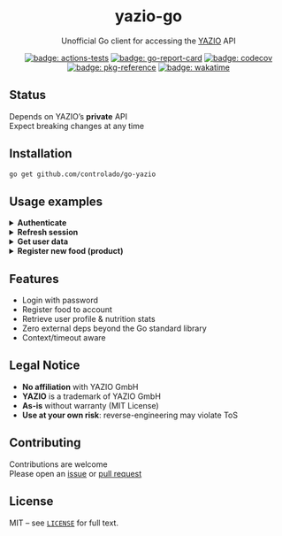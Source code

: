 <div align="center">
    <h1>yazio-go</h1>
    <p>Unofficial Go client for accessing the <a href="https://www.yazio.com/" rel="noopener noreferrer">YAZIO</a> API</p>
    <p>
        <a href="https://github.com/controlado/go-yazio/actions/workflows/test.yml"><img alt="badge: actions-tests" src="https://github.com/controlado/go-yazio/actions/workflows/test.yml/badge.svg"></a>
        <a href="https://goreportcard.com/report/github.com/controlado/go-yazio"><img alt="badge: go-report-card" src="https://goreportcard.com/badge/github.com/controlado/go-yazio?style=default"></a>
        <a href="https://codecov.io/gh/controlado/go-yazio"><img alt="badge: codecov" src="https://codecov.io/gh/controlado/go-yazio/branch/main/graph/badge.svg?token=Fgo4zed2G1"></a>
        <a href="https://pkg.go.dev/github.com/controlado/go-yazio"><img alt="badge: pkg-reference" src="https://img.shields.io/static/v1?logo=go&label=Reference&message=go-yazio&color=0476b7&style=default"></a>
        <a href="https://wakatime.com/badge/github/controlado/go-yazio"><img alt="badge: wakatime" src="https://wakatime.com/badge/github/controlado/go-yazio.svg?style=default"></a>
    </p>
</div>

## Status

Depends on YAZIO’s **private** API  
Expect breaking changes at any time

## Installation

```bash
go get github.com/controlado/go-yazio
```

## Usage examples

<details>
    <summary>
        <strong>Authenticate</strong>
    </summary>

```go
const (
    username = "email@email.com"
    password = "superStrongPass"
)

var (
    ctx = context.Background()
)

api, err := yazio.New()
if err != nil {
    log.Fatalf("building yazio api: %v", err)
}

cred := yazio.NewPasswordCred(username, password)
user, err := api.Login(ctx, cred)
if err != nil {
    // yazio.ErrRequestingToYazio
    // yazio.ErrDecodingResponse
    // yazio.ErrInvalidCredentials
    log.Fatalf("fetching user from api: %v", err)
}
```

</details>

<details>
    <summary>
        <strong>Refresh session</strong>
    </summary>

```go
userToken := user.Token()
// userToken.String()
// Token(Expired)

if userToken.IsExpired() {
    if err := api.Refresh(ctx, user); err != nil {
        // yazio.ErrRequestingToYazio
        // yazio.ErrDecodingResponse
        log.Fatalf("refreshing user token: %v", err)
    }
}
```

</details>

<details>
    <summary>
        <strong>Get user data</strong>
    </summary>

```go
userData, err := user.Data(ctx)
if err != nil {
    // yazio.ErrExpiredToken
    // yazio.ErrRequestingToYazio
    // yazio.ErrDecodingResponse
    log.Fatalf("fetching user data from api: %v", err)
}
// userData.String()
// User(João da Silva)

sinceRegist := userData.SinceRegist()
// sinceRegist.String()
// 1 June 2023 - 1 December 2023 (183 days)

userMacros, err := user.Macros(ctx, sinceRegist)
if err != nil {
    // yazio.ErrExpiredToken
    // yazio.ErrRequestingToYazio
    // yazio.ErrDecodingResponse
    log.Fatalf("fetching user macros intakes (since regist): %v", err)
}
// userMacros.Average().String()
// Average (1278 days)
// Energy: 1700.0kcal
// Carb: 150.0g
// Fat: 40.0g
// Protein: 180.0g

waterIntakes, err := user.Intake(ctx, intake.Water, sinceRegist)
if err != nil {
    // yazio.ErrExpiredToken
    // yazio.ErrRequestingToYazio
    // yazio.ErrDecodingResponse
    log.Fatalf("fetching user water intakes (since regist): %v", err)
}
// waterIntakes.Average().String()
// 320 days: 2223.0ml
```

</details>

<details>
    <summary>
        <strong>Register new food (product)</strong>
    </summary>

```go
var (
    foodName = "Banana"
    foodCat  = food.Miscellaneous
    foodNut  = food.Nutrients{ // required nutrients
        intake.Energy:  0.1,
        intake.Fat:     0.1,
        intake.Protein: 0.1,
        intake.Carb:    0.1,
    }
)

f, err := food.New(foodName, foodCat, foodNut)
if err != nil { // food.ErrInvalidName
    log.Fatalf("creating a new food: %v", err)
}

if err := user.AddFood(ctx, f, visibility.PrivateFood); err != nil {
    // yazio.ErrExpiredToken
    // yazio.ErrRequestingToYazio
    // food.ErrMissingNutrients
    // food.ErrAlreadyExists
    log.Fatalf("adding new food %s: %v", f, err)
}
```

</details>

## Features

* Login with password
* Register food to account
* Retrieve user profile & nutrition stats
* Zero external deps beyond the Go standard library
* Context/timeout aware

## Legal Notice

* **No affiliation** with YAZIO GmbH  
* **YAZIO** is a trademark of YAZIO GmbH  
* **As-is** without warranty (MIT License)  
* **Use at your own risk**: reverse-engineering may violate ToS  

## Contributing

Contributions are welcome  
Please open an [issue](https://github.com/controlado/go-yazio/issues) or [pull request](https://github.com/controlado/go-yazio/pulls)

## License

MIT – see [`LICENSE`](./LICENSE) for full text.
